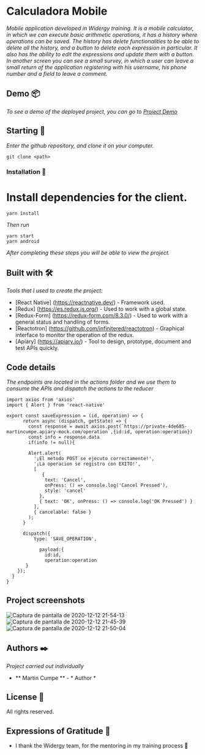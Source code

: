 # Calculadora Mobile

_Mobile application developed in Widergy training. It is a mobile calculator, in which we can execute basic arithmetic operations, it has a history where operations can be saved. The history has delete functionalities to be able to delete all the history, and a button to delete each expression in particular. It also has the ability to edit the expressions and update them with a button._
_In another screen you can see a small survey, in which a user can leave a small return of the application registering with his username, his phone number and a field to leave a comment._

## Demo 📦

_To see a demo of the deployed project, you can go to [Project Demo]()_

## Starting 🚀
_Enter the github repository, and clone it on your computer._
```
git clone <path>
```

### Installation 🔧
# Install dependencies for the client.
```
yarn install
```
_Then run_
```
yarn start
yarn android
```

_After completing these steps you will be able to view the project._


## Built with 🛠️

_Tools that I used to create the project:_
* [React Native] (https://reactnative.dev/) - Framework used.
* [Redux] (https://es.redux.js.org/) - Used to work with a global state.
* [Redux-Form] (https://redux-form.com/8.3.0/) - Used to work with a general status and handling of forms.
* [Reactotron] (https://github.com/infinitered/reactotron) - Graphical interface to monitor the operation of the redux.
* [Apiary] (https://apiary.io/) - Tool to design, prototype, document and test APIs quickly.

## Code details
_The endpoints are located in the actions folder and we use them to consume the APIs and dispatch the actions to the reducer_
```
import axios from 'axios'
import { Alert } from 'react-native'

export const saveExpression = (id, operation) => {  
      return async (dispatch, getState) => {
        const response = await axios.post(`https://private-4de685-martincumpe.apiary-mock.com/operation`,{id:id, operation:operation})
        const info = response.data
        if(info != null){
      
        Alert.alert(
          '¡El metodo POST se ejecuto correctamente!',
          '¡La operacion se registro con EXITO!',
          [
             {
              text: 'Cancel',
              onPress: () => console.log('Cancel Pressed'),
              style: 'cancel'
            },
            { text: 'OK', onPress: () => console.log('OK Pressed') }
          ],
          { cancelable: false }
        );    
      }

      dispatch({  
          type: 'SAVE_OPERATION',
            
            payload:{
              id:id,
              operation:operation
       }
    }); 
  }
}    
```


## Project screenshots 
![Captura de pantalla de 2020-12-12 21-54-13](https://user-images.githubusercontent.com/62455807/102000288-d6353580-3cc4-11eb-8be1-3c1eff88ab91.png)
![Captura de pantalla de 2020-12-12 21-45-39](https://user-images.githubusercontent.com/62455807/102000214-d54fd400-3cc3-11eb-8f50-b7d3ac1baac3.png)
![Captura de pantalla de 2020-12-12 21-50-04](https://user-images.githubusercontent.com/62455807/102000253-54450c80-3cc4-11eb-8a7a-358d254875c9.png)

## Authors ✒️

_Project carried out individually_

* ** Martin Cumpe ** - * Author *


## License 📄

All rights reserved.


## Expressions of Gratitude 🎁

* I thank the Widergy team, for the mentoring in my training process 🍺

